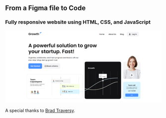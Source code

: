 ## From a Figma file to Code

### Fully responsive website using HTML, CSS, and JavaScript

![hero section](./hero-section.png)

A special thanks to [Brad Traversy](https://www.youtube.com/watch?v=HXYZxVbWkjc).

